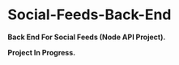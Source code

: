 # Social-Feeds-Back-End

**Back End For Social Feeds (Node API Project).**

**Project In Progress.**
